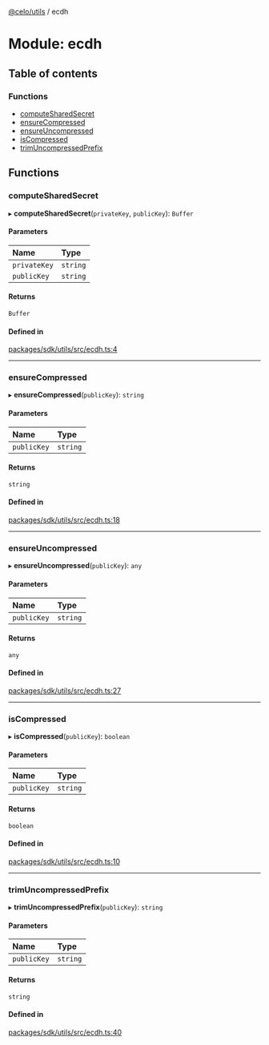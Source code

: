 [@celo/utils](../README.md) / ecdh

# Module: ecdh

## Table of contents

### Functions

- [computeSharedSecret](ecdh.md#computesharedsecret)
- [ensureCompressed](ecdh.md#ensurecompressed)
- [ensureUncompressed](ecdh.md#ensureuncompressed)
- [isCompressed](ecdh.md#iscompressed)
- [trimUncompressedPrefix](ecdh.md#trimuncompressedprefix)

## Functions

### computeSharedSecret

▸ **computeSharedSecret**(`privateKey`, `publicKey`): `Buffer`

#### Parameters

| Name | Type |
| :------ | :------ |
| `privateKey` | `string` |
| `publicKey` | `string` |

#### Returns

`Buffer`

#### Defined in

[packages/sdk/utils/src/ecdh.ts:4](https://github.com/celo-org/developer-tooling/blob/master/packages/sdk/utils/src/ecdh.ts#L4)

___

### ensureCompressed

▸ **ensureCompressed**(`publicKey`): `string`

#### Parameters

| Name | Type |
| :------ | :------ |
| `publicKey` | `string` |

#### Returns

`string`

#### Defined in

[packages/sdk/utils/src/ecdh.ts:18](https://github.com/celo-org/developer-tooling/blob/master/packages/sdk/utils/src/ecdh.ts#L18)

___

### ensureUncompressed

▸ **ensureUncompressed**(`publicKey`): `any`

#### Parameters

| Name | Type |
| :------ | :------ |
| `publicKey` | `string` |

#### Returns

`any`

#### Defined in

[packages/sdk/utils/src/ecdh.ts:27](https://github.com/celo-org/developer-tooling/blob/master/packages/sdk/utils/src/ecdh.ts#L27)

___

### isCompressed

▸ **isCompressed**(`publicKey`): `boolean`

#### Parameters

| Name | Type |
| :------ | :------ |
| `publicKey` | `string` |

#### Returns

`boolean`

#### Defined in

[packages/sdk/utils/src/ecdh.ts:10](https://github.com/celo-org/developer-tooling/blob/master/packages/sdk/utils/src/ecdh.ts#L10)

___

### trimUncompressedPrefix

▸ **trimUncompressedPrefix**(`publicKey`): `string`

#### Parameters

| Name | Type |
| :------ | :------ |
| `publicKey` | `string` |

#### Returns

`string`

#### Defined in

[packages/sdk/utils/src/ecdh.ts:40](https://github.com/celo-org/developer-tooling/blob/master/packages/sdk/utils/src/ecdh.ts#L40)
